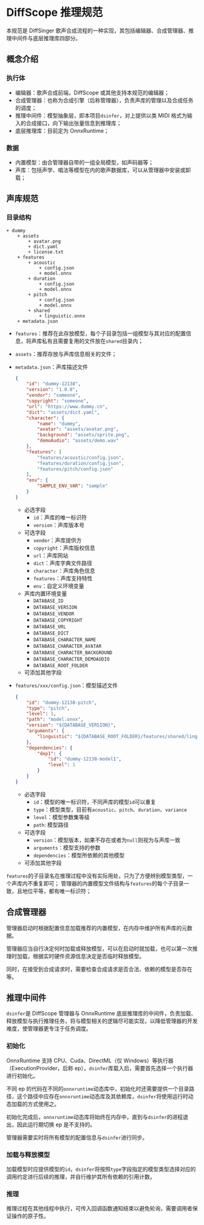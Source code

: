 # DiffScope 推理规范

本规范是 DiffSinger 歌声合成流程的一种实现，其包括编辑器、合成管理器、推理中间件与底层推理库四部分。

## 概念介绍

### 执行体

+ 编辑器：歌声合成前端，DiffScope 或其他支持本规范的编辑器；
+ 合成管理器：也称为合成引擎（后称管理器），负责声库的管理以及合成任务的调度；
+ 推理中间件：模型抽象层，即本项目`dsinfer`，对上提供以类 MIDI 格式为输入的合成接口，向下输出张量信息到推理库；
+ 底层推理库：目前定为 OnnxRuntime；

### 数据

+ 内置模型：由合管理器自带的一组全局模型，如声码器等；
+ 声库：包括声学、唱法等模型在内的歌声数据库，可以从管理器中安装或卸载；

## 声库规范

### 目录结构

```
+ dummy
    + assets
        + avatar.png
        + dict.yaml
        + license.txt
    + features
        + acoustic
            + config.json
            + model.onnx
        + duration
            + config.json
            + model.onnx
        + pitch
            + config.json
            + model.onnx
        + shared
            + linguistic.onnx
    + metadata.json
```

+ `features`：推荐在此存放模型，每个子目录包括一组模型与其对应的配置信息，将声库私有且需要复用的文件放在`shared`目录内；
+ `assets`：推荐存放与声库信息相关的文件；
+ `metadata.json`：声库描述文件
    ```json
    {
        "id": "dummy-12138",
        "version": "1.0.0",
        "vendor": "someone",
        "copyright": "someone",
        "url": "https://www.dummy.cn",
        "dict": "assets/dict.yaml",
        "character": {
            "name": "dummy",
            "avatar": "assets/avatar.png",
            "background": "assets/sprite.png",
            "demoAudio": "assets/demo.wav"
        },
        "features": [
            "features/acoustic/config.json",
            "features/duration/config.json",
            "features/pitch/config.json"
        ],
        "env": {
            "SAMPLE_ENV_VAR": "sample"
        }
    }
    ```
    + 必选字段
        + `id`：声库的唯一标识符
        + `version`：声库版本号
    + 可选字段
        + `vender`：声库提供方
        + `copyright`：声库版权信息
        + `url`：声库网站
        + `dict`：声库字典文件路径
        + `character`：声库角色信息
        + `features`：声库支持特性
        + `env`：自定义环境变量
    + 声库内置环境变量
        + `DATABASE_ID`
        + `DATABASE_VERSION`
        + `DATABASE_VENDOR`
        + `DATABASE_COPYRIGHT`
        + `DATABASE_URL`
        + `DATABASE_DICT`
        + `DATABASE_CHARACTER_NAME`
        + `DATABASE_CHARACTER_AVATAR`
        + `DATABASE_CHARACTER_BACKGROUND`
        + `DATABASE_CHARACTER_DEMOAUDIO`
        + `DATABASE_ROOT_FOLDER`
    + 可添加其他字段

+ `features/xxx/config.json`：模型描述文件
    ```json
    {
        "id": "dummy-12138-pitch",
        "type": "pitch",
        "level": 1,
        "path": "model.onnx",
        "version": "${DATABASE_VERSION}",
        "arguments": {
            "linguistic": "${DATABASE_ROOT_FOLDER}/features/shared/linguist.onnx"
        },
        "dependencies": {
            "dep1": {
                "id": "dummy-12138-model1",
                "level": 1
            }
        }
    }
    ```
    + 必选字段
        + `id`：模型的唯一标识符，不同声库的模型`id`可以重复
        + `type`：模型类型，目前有`acoustic`、`pitch`、`duration`、`variance`
        + `level`：模型参数集等级
        + `path`: 模型路径
    + 可选字段
        + `version`：模型版本，如果不存在或者为`null`则视为与声库一致
        + `arguments`：模型支持的参数
        + `dependencies`：模型所依赖的其他模型
    + 可添加其他字段


`features`的子目录名在推理过程中没有实际用处，只为了方便辨别模型类型，一个声库内不重复即可；
管理器的内置模型文件结构与`features`的每个子目录一致，且地位平等，都有唯一标识符；

## 合成管理器

管理器启动时根据配置信息加载推荐的内置模型，在内存中维护所有声库的元数据。

管理器应当自行决定何时加载或释放模型，可以在启动时就加载，也可以第一次推理时加载，根据实时硬件资源信息决定是否临时释放模型。

同时，在接受到合成请求时，需要检查合成请求是否合法、依赖的模型是否存在等。


## 推理中间件

`dsinfer`是 DiffScope 管理器与 OnnxRuntime 底层推理库的中间件，负责加载、释放模型与执行推理任务，将与模型相关的逻辑尽可能实现，以降低管理器的开发难度，使管理器更专注于任务调度。

### 初始化

OnnxRuntime 支持 CPU、Cuda、DirectML（仅 Windows）等执行器（ExecutionProvider，后称 ep），`dsinfer`库载入后，需要首先选择一个执行器进行初始化。

不同 ep 的代码在不同的`onnxruntime`动态库中，初始化时还需要提供一个目录路径，这个路径中应存在`onnxruntime`动态库及其依赖库，`dsinfer`将使用运行时动态加载的方式使用之。

初始化完成后，`onnxruntime`动态库将始终在内存中，直到与`dsinfer`的进程退出，因此运行期切换 ep 是不支持的。

管理器需要实时将所有模型的配置信息与`dsinfer`进行同步。

### 加载与释放模型

加载模型时应提供模型的`id`，`dsinfer`将按照`type`字段指定的模型类型选择对应的调用约定进行后续的推理，并自行维护其所有依赖的引用计数。

### 推理

推理过程在其他线程中执行，可传入回调函数通知结束以避免轮询，需要调用者保证操作的原子性。